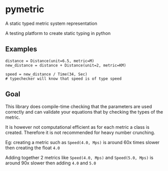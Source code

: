 # pymetric
A static typed metric system representation

A testing platform to create static typing in python

## Examples
```
distance = Distance(unit=6.5, metric=M)
new_distance = distance + Distance(unit=2, metric=KM)

speed = new_distance / Time(34, Sec)
# typechecker will know that speed is of type speed
```

## Goal
This library does compile-time checking that the parameters are used correctly and can validate your equations that
by checking the types of the metric.

It is however not computational efficient as for each metric a class is created. Therefore it is not recommended
for heavy number crunching.

Eg: creating a metric such as `Speed(4.0, Mps)` is around 60x times slower then creating the float `4.0`

Adding together 2 metrics like `Speed(4.0, Mps)` and `Speed(5.0, Mps)` is around 90x slower then adding `4.0` and `5.0`